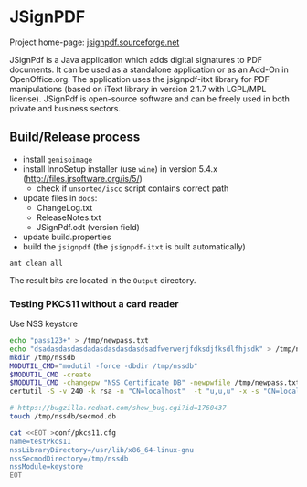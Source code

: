 # JSignPDF

Project home-page: [jsignpdf.sourceforge.net](http://jsignpdf.sourceforge.net)

JSignPdf is a Java application which adds digital signatures to PDF documents. 
It can be used as a standalone application or as an Add-On in OpenOffice.org. 
The application uses the jsignpdf-itxt library for PDF manipulations 
(based on iText library in version 2.1.7 with LGPL/MPL license). 
JSignPdf is open-source software and can be freely used in both private and business sectors.

## Build/Release process

* install `genisoimage`
* install InnoSetup installer (use `wine`) in version 5.4.x (http://files.jrsoftware.org/is/5/)
  * check if `unsorted/iscc` script contains correct path
* update files in `docs`:
  * ChangeLog.txt
  * ReleaseNotes.txt
  * JSignPdf.odt (version field)
* update build.properties
* build the `jsignpdf` (the `jsignpdf-itxt` is built automatically)
```
ant clean all
```

The result bits are located in the `Output` directory.

### Testing PKCS11 without a card reader

Use NSS keystore

```bash
echo "pass123+" > /tmp/newpass.txt
echo "dsadasdasdasdadasdasdasdasdsadfwerwerjfdksdjfksdlfhjsdk" > /tmp/noise.txt
mkdir /tmp/nssdb
MODUTIL_CMD="modutil -force -dbdir /tmp/nssdb"
$MODUTIL_CMD -create
$MODUTIL_CMD -changepw "NSS Certificate DB" -newpwfile /tmp/newpass.txt
certutil -S -v 240 -k rsa -n "CN=localhost"  -t "u,u,u" -x -s "CN=localhost" -d /tmp/nssdb -f /tmp/newpass.txt -z /tmp/noise.txt

# https://bugzilla.redhat.com/show_bug.cgi?id=1760437
touch /tmp/nssdb/secmod.db

cat <<EOT >conf/pkcs11.cfg
name=testPkcs11
nssLibraryDirectory=/usr/lib/x86_64-linux-gnu
nssSecmodDirectory=/tmp/nssdb
nssModule=keystore
EOT
```